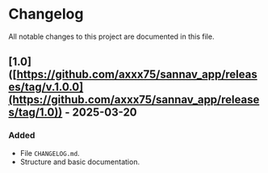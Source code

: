 # Changelog

All notable changes to this project are documented in this file. 

## [1.0] ([https://github.com/axxx75/sannav_app/releases/tag/v.1.0.0](https://github.com/axxx75/sannav_app/releases/tag/1.0)) - 2025-03-20
### Added
- File `CHANGELOG.md`.
- Structure and basic documentation.

